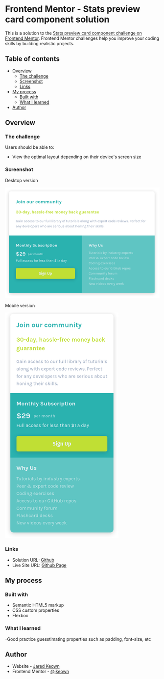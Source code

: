 # Frontend Mentor - Stats preview card component solution

This is a solution to the [Stats preview card component challenge on Frontend Mentor](https://www.frontendmentor.io/challenges/stats-preview-card-component-8JqbgoU62). Frontend Mentor challenges help you improve your coding skills by building realistic projects.

## Table of contents

- [Overview](#overview)
  - [The challenge](#the-challenge)
  - [Screenshot](#screenshot)
  - [Links](#links)
- [My process](#my-process)
  - [Built with](#built-with)
  - [What I learned](#what-i-learned)
- [Author](#author)

## Overview

### The challenge

Users should be able to:

- View the optimal layout depending on their device's screen size

### Screenshot

Desktop version

![desktop version](/screenshots/desktop.png)

Mobile version

![mobile version](/screenshots/mobile.png)

### Links

- Solution URL: [Github](https://github.com/jkeown/fem_single_price_grid_component)
- Live Site URL: [Github Page](https://jkeown.github.io/fem_single_price_grid_component/)

## My process

### Built with

- Semantic HTML5 markup
- CSS custom properties
- Flexbox

### What I learned

-Good practice guesstimating properties such as padding, font-size, etc

## Author

- Website - [Jared Keown](https://www.jaredkeown.com)
- Frontend Mentor - [@jkeown](https://www.frontendmentor.io/profile/jkeown)